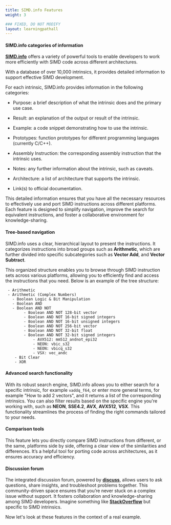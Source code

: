 ```yaml
---
title: SIMD.info Features
weight: 3

### FIXED, DO NOT MODIFY
layout: learningpathall
---
```


#### SIMD.info categories of information
**[SIMD.info](https://simd.info/)** offers a variety of powerful tools to enable developers to work more efficiently with SIMD code across different architectures. 

With a database of over 10,000 intrinsics, it provides detailed information to support effective SIMD development.

For each intrinsic, SIMD.info provides information in the following categories:

* Purpose: a brief description of what the intrinsic does and the primary use case.

* Result: an explanation of the output or result of the intrinsic.

* Example: a code snippet demonstrating how to use the intrinsic.

* Prototypes: function prototypes for different programming languages (currently C/C++).

* Assembly Instruction: the corresponding assembly instruction that the intrinsic uses.

* Notes: any further information about the intrinsic, such as caveats.

* Architecture: a list of architecture that supports the intrinsic.

* Link(s) to official documentation.

This detailed information ensures that you have all the necessary resources to effectively use and port SIMD instructions across different platforms. Each feature is designed to simplify navigation, improve the search for equivalent instructions, and foster a collaborative environment for knowledge-sharing.

#### Tree-based navigation
SIMD.info uses a clear, hierarchical layout to present the instructions. It categorizes instructions into broad groups such as **Arithmetic**, which are further divided into specific subcategories such as **Vector Add**, and **Vector Subtract**. 

This organized structure enables you to browse through SIMD instruction sets across various platforms, allowing you to efficiently find and access the instructions that you need. Below is an example of the tree structure:
  
     - Arithmetic 
     - Arithmetic (Complex Numbers) 
       - Boolean Logic & Bit Manipulation 
       - Boolean AND 
       - Boolean AND NOT 
            - Boolean AND NOT 128-bit vector 
            - Boolean AND NOT 16-bit signed integers 
            - Boolean AND NOT 16-bit unsigned integers 
            - Boolean AND NOT 256-bit vector
            - Boolean AND NOT 32-bit float 
            - Boolean AND NOT 32-bit signed integers 
                - AVX512: mm512_andnot_epi32 
                - NEON: vbic_s32
                - NEON: vbicq_s32 
                - VSX: vec_andc 
        - Bit Clear 
        - XOR

#### Advanced search functionality
With its robust search engine, SIMD.info allows you to either search for a specific intrinsic, for example `vaddq_f64`, or enter more general terms, for example "How to add 2 vectors", and it returns a list of the corresponding intrinsics. You can also filter results based on the specific engine you're working with, such as **NEON**, **SSE4.2**, **AVX**, **AVX512**, **VSX**. This functionality streamlines the process of finding the right commands tailored to your needs.

#### Comparison tools
This feature lets you directly compare SIMD instructions from different, or the same, platforms side by side, offering a clear view of the similarities and differences. It’s a helpful tool for porting code across architectures, as it ensures accuracy and efficiency.

#### Discussion forum 
The integrated discussion forum, powered by **[discuss](https://disqus.com/)**, allows users to ask questions, share insights, and troubleshoot problems together. This community-driven space ensures that you’re never stuck on a complex issue without support. It fosters collaboration and knowledge-sharing among SIMD developers. Imagine something like **[StackOverflow](https://stackoverflow.com/)** but specific to SIMD intrinsics.

Now let's look at these features in the context of a real example.
